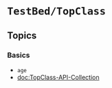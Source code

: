 # ``TestBed/TopClass``

## Topics

### Basics

- ``age``
- <doc:TopClass-API-Collection>

<!-- Copyright (c) 2021 Apple Inc and the Swift Project authors. All Rights Reserved. -->
